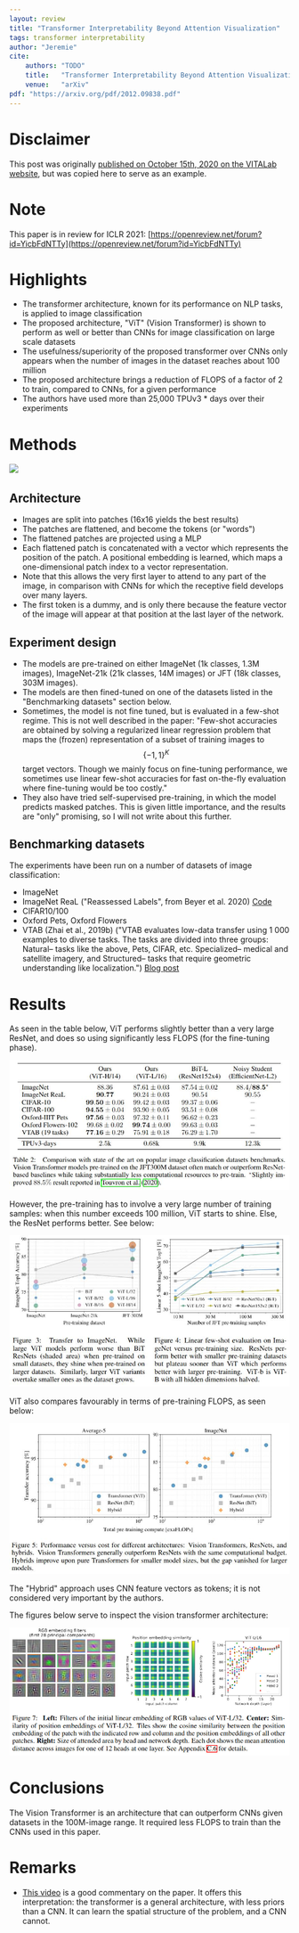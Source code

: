 ```yaml
---
layout: review
title: "Transformer Interpretability Beyond Attention Visualization"
tags: transformer interpretability
author: "Jeremie"
cite:
    authors: "TODO"
    title:   "Transformer Interpretability Beyond Attention Visualization"
    venue:   "arXiv"
pdf: "https://arxiv.org/pdf/2012.09838.pdf"
---
```


<!-- Do not include the following disclaimer in your own review -->
# Disclaimer
This post was originally [published on October 15th, 2020 on the VITALab website](https://vitalab.github.io/article/2020/10/15/vision_transformer.html),
but was copied here to serve as an example.
<!--  -->

# Note

This paper is in review for ICLR 2021: [https://openreview.net/forum?id=YicbFdNTTy](https://openreview.net/forum?id=YicbFdNTTy)

# Highlights

* The transformer architecture, known for its performance on NLP tasks, is applied to image classification
* The proposed architecture, "ViT" (Vision Transformer) is shown to perform as well or better than CNNs for image classification on large scale datasets
* The usefulness/superiority of the proposed transformer over CNNs only appears when the number of images in the dataset reaches about 100 million
* The proposed architecture brings a reduction of FLOPS of a factor of 2 to train, compared to CNNs, for a given performance
* The authors have used more than 25,000 TPUv3 * days over their experiments

# Methods

![](/collections/transformer_interpretability/fig1.jpg)

## Architecture

* Images are split into patches (16x16 yields the best results)
* The patches are flattened, and become the tokens (or "words")
* The flattened patches are projected using a MLP
* Each flattened patch is concatenated with a vector which represents the position of the patch. A positional embedding is learned, which maps a one-dimensional patch index to a vector representation.
* Note that this allows the very first layer to attend to any part of the image, in comparison with CNNs for which the receptive field develops over many layers.
* The first token is a dummy, and is only there because the feature vector of the image will appear at that position at the last layer of the network.

## Experiment design

* The models are pre-trained on either ImageNet (1k classes, 1.3M images), ImageNet-21k (21k classes, 14M images) or JFT (18k classes, 303M images).
* The models are then fined-tuned on one of the datasets listed in the "Benchmarking datasets" section below.
* Sometimes, the model is not fine tuned, but is evaluated in a few-shot regime. This is not well described in the paper: "Few-shot accuracies are obtained by solving a regularized linear regression problem that maps the (frozen) representation of a subset of training images to $$\{−1,1\}^K$$ target vectors. Though we mainly focus on fine-tuning performance, we sometimes use linear few-shot accuracies for fast on-the-fly evaluation where fine-tuning would be too costly."
* They also have tried self-supervised pre-training, in which the model predicts masked patches. This is given little importance, and the results are "only" promising, so I will not write about this further.

## Benchmarking datasets

The experiments have been run on a number of datasets of image classification:

* ImageNet
* ImageNet ReaL ("Reassessed Labels", from Beyer et al. 2020) [Code](https://github.com/google-research/reassessed-imagenet)
* CIFAR10/100
* Oxford Pets, Oxford Flowers
* VTAB (Zhai et al., 2019b) ("VTAB evaluates low-data transfer using 1 000 examples to diverse tasks.  The tasks are divided into three groups: Natural– tasks like the above, Pets, CIFAR, etc. Specialized– medical and satellite imagery, and Structured– tasks that require geometric understanding like localization.") [Blog post](https://ai.googleblog.com/2019/11/the-visual-task-adaptation-benchmark.html)

# Results

As seen in the table below, ViT performs slightly better than a very large ResNet, and does so using significantly less FLOPS (for the fine-tuning phase).

![](/collections/images/vit/tab2.jpg)

However, the pre-training has to involve a very large number of training samples: when this number exceeds 100 million, ViT starts to shine. Else, the ResNet performs better. See below:

![](/collections/images/vit/fig3-4.jpg)

ViT also compares favourably in terms of pre-training FLOPS, as seen below:

![](/collections/images/vit/fig5.jpg)

The "Hybrid" approach uses CNN feature vectors as tokens; it is not considered very important by the authors.

The figures below serve to inspect the vision transformer architecture:

![](/collections/images/vit/fig7.jpg)

# Conclusions

The Vision Transformer is an architecture that can outperform CNNs given datasets in the 100M-image range. It required less FLOPS to train than the CNNs used in this paper.

# Remarks

* [This video](https://www.youtube.com/watch?v=TrdevFK_am4) is a good commentary on the paper. It offers this interpretation: the transformer is a general architecture, with less priors than a CNN. It can learn the spatial structure of the problem, and a CNN cannot.
